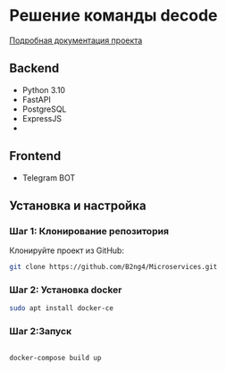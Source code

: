 # Решение команды decode

[Подробная документация проекта](https://decode2024.yonote.ru/share/06f7d2e3-153a-4aee-b137-0d9d7ed70f36)

## Backend 
- Python 3.10
- FastAPI
- PostgreSQL
- ExpressJS
- 
## Frontend
- Telegram BOT

## Установка и настройка

### Шаг 1: Клонирование репозитория

Клонируйте проект из GitHub:

```bash
git clone https://github.com/B2ng4/Microservices.git
```

### Шаг 2: Установка docker

```bash
sudo apt install docker-ce
```


### Шаг 2:Запуск

```bash

docker-compose build up
```















